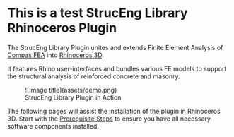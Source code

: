 # This is a test StrucEng Library Rhinoceros Plugin

The StrucEng Library Plugin unites and extends Finite Element Analysis of [Compas FEA](https://compas.dev/compas_fea/latest/) into [Rhinoceros 3D](https://www.rhino3d.com/).

It features Rhino user-interfaces and bundles various FE models to support the structural analysis of reinforced concrete and masonry.

<figure markdown>
  ![Image title](assets/demo.png)
  <figcaption>StrucEng Library Plugin in Action</figcaption>
</figure>

The following pages will assist the installation of the plugin in Rhinoceros 3D. Start with the [Prerequisite Steps](./getting_started.md)
to ensure you have all necessary software components installed.

